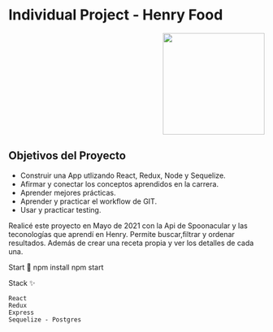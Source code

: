 
# Individual Project - Henry Food

<p align="right">
  <img height="200" src="./cooking.png" />
</p>

## Objetivos del Proyecto

- Construir una App utlizando React, Redux, Node y Sequelize.
- Afirmar y conectar los conceptos aprendidos en la carrera.
- Aprender mejores prácticas.
- Aprender y practicar el workflow de GIT.
- Usar y practicar testing.

Realicé este proyecto en Mayo de 2021 con la Api de Spoonacular y las teconologías que aprendí en Henry. Permite buscar,filtrar y ordenar resultados. Además de crear una receta propia y ver los detalles de cada una. 


Start 🔧
npm install npm start


Stack ✨

    React
    Redux
    Express
    Sequelize - Postgres



